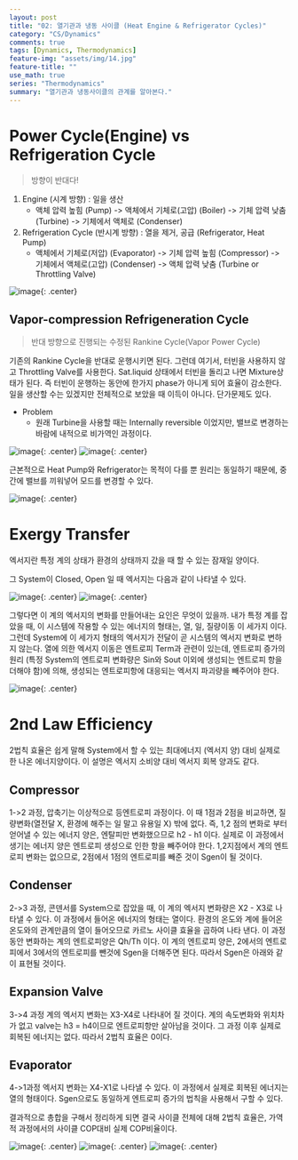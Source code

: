```yaml
---
layout: post
title: "02: 열기관과 냉동 사이클 (Heat Engine & Refrigerator Cycles)"
category: "CS/Dynamics"
comments: true
tags: [Dynamics, Thermodynamics]
feature-img: "assets/img/14.jpg"
feature-title: ""
use_math: true
series: "Thermodynamics"
summary: "열기관과 냉동사이클의 관계를 알아본다."
---
```


# Power Cycle(Engine) vs Refrigeration Cycle

> 방향이 반대다!

1. Engine (시계 방향) : 일을 생산
   - 액체 압력 높힘 (Pump) -> 액체에서 기체로(고압) (Boiler) -> 기체 압력 낮춤 (Turbine) -> 기체에서 액체로 (Condenser)
2. Refrigeration Cycle (반시계 방향) : 열을 제거, 공급 (Refrigerator, Heat Pump)
   - 액체에서 기체로(저압) (Evaporator) -> 기체 압력 높힘 (Compressor) -> 기체에서 액체로(고압) (Condenser) -> 액체 압력 낮춤 (Turbine or Throttling Valve)

![image](https://user-images.githubusercontent.com/37871541/94917026-b7f3d200-04ea-11eb-84d0-04f48f3269b3.png){: .center}

## Vapor-compression Refrigeneration Cycle

> 반대 방향으로 진행되는 수정된 Rankine Cycle(Vapor Power Cycle)

기존의 Rankine Cycle을 반대로 운행시키면 된다. 그런데 여기서, 터빈을 사용하지 않고 Throttling Valve를 사용한다. Sat.liquid 상태에서 터빈을 돌리고 나면 Mixture상태가 된다. 즉 터빈이 운행하는 동안에 한가지 phase가 아니게 되어 효율이 감소한다. 일을 생산할 수는 있겠지만 전체적으로 보았을 때 이득이 아니다. 단가문제도 있다.

- Problem
  - 원래 Turbine을 사용할 때는 Internally reversible 이었지만, 밸브로 변경하는 바람에 내적으로 비가역인 과정이다.

![image](https://user-images.githubusercontent.com/37871541/94917187-086b2f80-04eb-11eb-8037-908c4cbc6efe.png){: .center}
![image](https://user-images.githubusercontent.com/37871541/94917194-0e611080-04eb-11eb-8564-49e9a42534f9.png){: .center}

근본적으로 Heat Pump와 Refrigerator는 목적이 다를 뿐 원리는 동일하기 때문에, 중간에 밸브를 끼워넣어 모드를 변경할 수 있다.

![image](https://user-images.githubusercontent.com/37871541/94917228-1d47c300-04eb-11eb-8855-90fb0b6eab2a.png){: .center}

# Exergy Transfer

엑서지란 특정 계의 상태가 환경의 상태까지 갔을 때 할 수 있는 잠재일 양이다.

그 System이 Closed, Open 일 때 엑서지는 다음과 같이 나타낼 수 있다.

![image](https://user-images.githubusercontent.com/37871541/94917257-2b95df00-04eb-11eb-9e87-0b1b903ea045.png){: .center}
![image](https://user-images.githubusercontent.com/37871541/94917268-305a9300-04eb-11eb-913d-f651e9c3da83.png){: .center}

그렇다면 이 계의 엑서지의 변화를 만들어내는 요인은 무엇이 있을까. 내가 특정 계를 잡았을 때, 이 시스템에 작용할 수 있는 에너지의 형태는, 열, 일, 질량이동 이 세가지 이다. 그런데 System에 이 세가지 형태의 엑서지가 전달이 곧 시스템의 엑서지 변화로 변하지 않는다. 열에 의한 엑서지 이동은 엔트로피 Term과 관련이 있는데, 엔트로피 증가의 원리 (특정 System의 엔트로피 변화량은 Sin와 Sout 이외에 생성되는 엔트로피 항을 더해야 함)에 의해, 생성되는 엔트로피항에 대응되는 엑서지 파괴량을 빼주어야 한다.

![image](https://user-images.githubusercontent.com/37871541/94917318-4700ea00-04eb-11eb-9f82-d4a7ac593032.png){: .center}

# 2nd Law Efficiency

2법칙 효율은 쉽게 말해 System에서 할 수 있는 최대에너지 (엑서지 양) 대비 실제로 한 나온 에너지양이다.
이 설명은 엑서지 소비양 대비 엑서지 회복 양과도 같다.

## Compressor

1->2 과정, 압축기는 이상적으로 등엔트로피 과정이다. 이 때 1점과 2점을 비교하면, 질량변화(열전달 X, 환경에 해주는 일 말고 유용일 X) 밖에 없다. 즉, 1,2 점의 변화로 부터 얻어낼 수 있는 에너지 양은, 엔탈피만 변화했으므로 h2 - h1 이다. 실제로 이 과정에서 생기는 에너지 양은 엔트로피 생성으로 인한 항을 빼주어야 한다. 1,2지점에서 계의 엔트로피 변화는 없으므로, 2점에서 1점의 엔트로피를 빼준 것이 Sgen이 될 것이다.

## Condenser

2->3 과정, 콘덴서를 System으로 잡았을 때, 이 계의 엑서지 변화량은 X2 - X3로 나타낼 수 있다. 이 과정에서 들어온 에너지의 형태는 열이다. 환경의 온도와 계에 들어온 온도와의 관계만큼의 열이 들어오므로 카르노 사이클 효율을 곱하여 나타 낸다. 이 과정동안 변화하는 계의 엔트로피양은 Qh/Th 이다. 이 계의 엔트로피 양은, 2에서의 엔트로피에서 3에서의 엔트로피를 뺀것에 Sgen을 더해주면 된다. 따라서 Sgen은 아래와 같이 표현될 것이다.

## Expansion Valve

3->4 과정 계의 엑서지 변화는 X3-X4로 나타내어 질 것이다. 계의 속도변화와 위치차가 없고 valve는 h3 = h4이므로 엔트로피항만 살아남을 것이다. 그 과정 이후 실제로 회복된 에너지는 없다. 따라서 2법칙 효율은 0이다.

## Evaporator

4->1과정 엑서지 변화는 X4-X1로 나타낼 수 있다. 이 과정에서 실제로 회복된 에너지는 열의 형태이다. Sgen으로도 동일하게 엔트로피 증가의 법칙을 사용해서 구할 수 있다.

결과적으로 총합을 구해서 정리하게 되면 결국 사이클 전체에 대해 2법칙 효율은, 가역적 과정에서의 사이클 COP대비 실제 COP비율이다.

![image](https://user-images.githubusercontent.com/37871541/94917375-626bf500-04eb-11eb-9d5f-6719e857536a.png){: .center}
![image](https://user-images.githubusercontent.com/37871541/94917381-6566e580-04eb-11eb-9303-5cb3b7fbd5cc.png){: .center}
![image](https://user-images.githubusercontent.com/37871541/94917388-68fa6c80-04eb-11eb-8634-add1282a863b.png){: .center}
